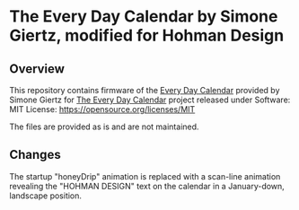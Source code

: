 # The Every Day Calendar by Simone Giertz, modified for Hohman Design


## Overview

This repository contains firmware of the [Every Day Calendar](https://www.kickstarter.com/projects/simonegiertz/the-every-day-calendar) provided by Simone Giertz for [The Every Day Calendar](https://gitlab.com/simonegiertz/the-every-day-calendar) project released under 
Software: MIT License: https://opensource.org/licenses/MIT

The files are provided as is and are not maintained.

## Changes

The startup "honeyDrip" animation is replaced with a scan-line animation revealing the "HOHMAN DESIGN" text on the calendar in a January-down, landscape position.